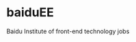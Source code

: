 # baiduEE
Baidu Institute of front-end technology jobs
<html>
<head>

</head>
<body>

</body>
</html>
